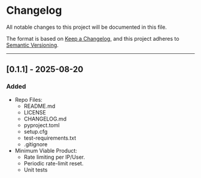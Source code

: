 # Changelog

All notable changes to this project will be documented in this file.

The format is based on [Keep a Changelog](https://keepachangelog.com/en/1.0.0/),
and this project adheres to [Semantic Versioning](https://semver.org/spec/v2.0.0.html).

---

## [0.1.1] - 2025-08-20

### Added
- Repo Files:
    - README.md
    - LICENSE
    - CHANGELOG.md
    - pyproject.toml
    - setup.cfg
    - test-requirements.txt
    - .gitignore
- Minimum Viable Product:
    - Rate limiting per IP/User.
    - Periodic rate-limit reset.
    - Unit tests
